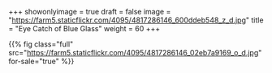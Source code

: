 +++
showonlyimage = true
draft = false
image = "https://farm5.staticflickr.com/4095/4817286146_600ddeb548_z_d.jpg"
title = "Eye Catch of Blue Glass"
weight = 60
+++

{{% fig class="full" src="https://farm5.staticflickr.com/4095/4817286146_02eb7a9169_o_d.jpg" for-sale="true" %}}
